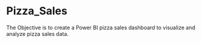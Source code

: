 # Pizza_Sales
The Objective is to create a Power BI pizza sales dashboard to visualize and analyze pizza sales data.
